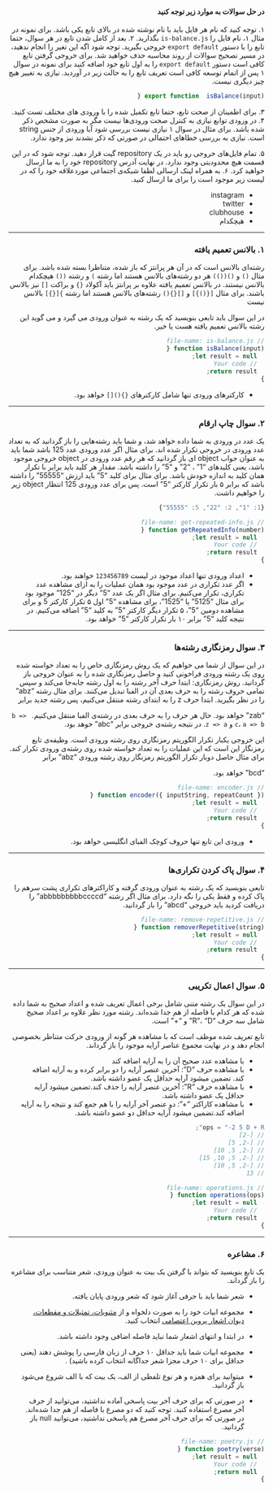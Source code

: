 <div dir="rtl">

#### در حل سوالات به موارد زیر توجه کنید

۱. توجه کنید که نام هر فایل باید با نام نوشته شده در بالای تابع یکی باشد. برای نمونه در مثال ۱، نام فایل را `is-balance.js` بگذارید.
۲. بعد از کامل شدن تابع در هر سوال، حتما تابع را با دستور `export default` خروجی بگیرید. توجه شود اگه این تغیر را انجام ندهید، در مسیر تصحیح سوالات از روند محاسبه حذف خواهید شد. برای خروجی گرفتن تابع کافی است دستور `export default` را به اول تابع خود اضافه کنید برای نمونه در سوال ۱ پس از اتمام توسعه کافی است تعریف تابع را به حالت زیر در آوردید. نیازی به تغییر هیچ چیز دیگری نیست.

```javascript
export function  isBalance(input) {
```

۳. برای اطمینان از صحت تابع، حتما تابع تکمیل شده را با ورودی های مختلف تست کنید.
​ ۴. در ورودی توابع نیازی به کنترل صحت ورودی‌ها نیست مگر به صورت مشخص ذکر شده باشد.
برای مثال در سوال ۱ نیازی نیست بررسی شود آیا ورودی از جنس string است. نیازی به بررسی خطا‌های احتمالی در صورتی که ذکر نشدند نیز وجود ندارد.

۵. تمام فایل‌های خروجی رو باید در یک repository گیت قرار دهید. توجه شود که در این قسمت هیچ محدودیتی وجود ندارد. در نهایت آدرس repository خود را به ما ارسال خواهید کرد.
۶. به همراه لینک ارسالی لطفا شبکه‌ی اجتماعی مورد‌علاقه خود را که در لیست زیر موجود است را برای ما ارسال کنید.

- instagram
- twitter
- clubhouse
- هیچکدام

---

### ۱. بالانس تعمیم یافته

رشته‌ای بالانس است که در آن هر پرانتز که باز شده، متناظرا بسته شده باشد. برای مثال ‍‍`()` و `()(())` هر دو رشته‌های بالانس هستند اما رشته `)` و رشته `(()` هیچکدام بالانس نیستند. در بالانس تعمیم یافته علاوه بر پرانتز باید آکولاد `{}` و براکت `[]` نیز بالانس باشند.
برای مثال `[{()}]` و `[]{}()` رشته‌های بالانس هستند اما رشته `}[{}]` بالانس نیست

در این سوال باید تابعی بنویسید که یک رشته به عنوان ورودی می گیرد و می گوید این رشته بالانس تعمیم یافته هست یا خیر.

```javascript
// file-name: is-balance.js
function isBalance(input) {
  let result = null;
  // Your code
  return result;
}
```

- کارکتر‌های ورودی تنها شامل کارکتر‌های `{}()[]` خواهد بود.

---

### ۲. سوال چاپ ارقام

یک عدد در ورودی به شما داده خواهد شد، و شما باید رشته‌هایی را باز گردانید که به تعداد عدد ورودی در خروجی تکرار شده اند. برای مثال اگر عدد ورودی عدد 125 باشد شما باید به عنوان جواب object ای باز گردانید که هر رقم عدد ورودی در object خروجی موجود باشد، یعنی کلید‌های “1” ، “2” و “5” را داشته باشد. مقدار هر کلید باید برابر با تکرار همان کلید به اندازه خودش باشد. برای مثال برای کلید “5” باید ارزش “55555” را داشته باشد که برابر ۵ بار تکرار کارکتر “5” است.
پس برای عدد ورودی 125 انتظار object زیر را خواهیم داشت.

```javascript
{1: "1", 2: "22", 5: "55555"}
```

```javascript
// file-name: get-repeated-info.js
function getRepeatedInfo(number) {
  let result = null;
  // Your code
  return result;
}
```

- اعداد ورودی تنها اعداد موجود در لیست `123456789` خواهند بود.
- اگر عدد تکراری در عدد موجود بود همان عملیات را به ازای مشاهده عدد تکراری، تکرار می‌کنیم.
  برای مثال اگر یک عدد “5” دیگر در “125” موجود بود برای مثال “5125” یا “1525”، برای مشاهده “5” اول ۵ تکرار کارکتر 5 و برای مشاهده دومین “5”، ۵ تکرار دیگر کارکتر “5” به کلید “5” اضافه می‌کنیم. در نتیجه کلید “5” برابر ۱۰ بار تکرار کارکتر “5” خواهد بود.

---

### ۳. سوال رمزنگاری رشته‌ها

در این سوال از شما می خواهیم که یک روش رمزنگاری خاص را به تعداد خواسته شده روی یک رشته ورودی فراخونی کنید و حاصل رمزنگاری شده را به عنوان خروجی باز گردانید.
روش رمزنگاری: ابتدا حرف آخر رشته را به اول رشته جابه‌جا می‌کند و سپس تمامی حروف رشته را به حرف بعدی آن در الفبا تبدیل می‌کنند. برای مثال رشته “abz” را در نظر بگیرید. ابتدا حرف z را به ابتدای رشته منتقل می‌کنیم، پس رشته جدید برابر

“zab” خواهد بود. حال هر حرف را به حرف بعدی در رشته‌ی الفبا منتقل می‌کنیم. ` b => c`، `a => b` و `z => a`. در نتیجه رشته‌ی خروجی برابر ‍“abc” خوهد بود.

این خروجی یکبار تکرار الگوریتم رمزنگاری روی رشته ورودی است. وظیفه‌ی تابع رمزنگار این است که این عملیات را به تعداد خواسته شده روی رشته‌ی ورودی تکرار کند. برای مثال حاصل دوبار تکرار الگوریتم رمزنگار روی رشته ورودی “abz” برابر

“bcd” خواهد بود.

```javascript
// file-name: encoder.js
function encoder({ inputString, repeatCount }) {
  let result = null;
  // Your code
  return result;
}
```

- ورودی این تابع تنها حروف کوچک الفبای انگلیسی خواهد بود.

---

### ۴. سوال پاک کردن تکراری‌ها

تابعی بنویسید که یک رشته به عنوان ورودی گرفته و کاراکترهای تکراری پشت سرهم را پاک کرده و فقط یکی را نگه دارد. برای مثال اگر رشته “abbbbbbbbbccccd” را دریافت کردید باید خروجی “abcd” را باز گردانید.

```javascript
// file-name: remove-repetitive.js
function removerRepetitive(string) {
  let result = null;
  // Your code
  return result;
}
```

---

### ۵. سوال اعمال تکریبی

در این سوال یک رشته متنی شامل برخی اعمال تعریف شده و اعداد صحیح به شما داده شده که هر کدام با فاصله از هم جدا شده‌اند. رشته مورد نظر علاوه بر اعداد صحیح شامل سه حرف “R”، “D” و “+” است.

تابع تعریف شده موظف است که با مشاهده هر گونه از ورودی حرکت متناظر بخصوصی انجام دهد و در نهایت مجموع عناصر آرایه موجود را باز گرداند.

- با مشاهده عدد صحیح آن را به آرایه اضافه کند
- با مشاهده حرف “D”: آخرین عنصر آرایه را دو برابر کرده و به آرایه اضافه کند. تضمین میشود آرایه حداقل یک عضو داشته باشد.
- با مشاهده حرف “R”: آخرین عنصر آرایه را حذف کند.تضمین میشود آرایه حداقل یک عضو داشته باشد.
- با مشاهده کاراکتر “+”: دو عنصر آخر آرایه را با هم جمع کند و نتیجه را به آرایه اضافه کند.تضمین میشود آرایه حداقل دو عضو داشته باشد.

```javascript
ops = "-2 5 D + R";
// [-2]
// [-2, 5]
// [-2, 5, 10]
// [-2, 5, 10, 15]
// [-2, 5, 10]
// 13
```

```javascript
// file-name: operations.js
function operations(ops) {
  let result = null;
  // Your code
  return result;
}
```

---

### ۶. مشاعره

یک تابع بنویسید که بتواند با گرفتن یک بیت به عنوان ورودی، شعر متناسب برای مشاعره را باز گرداند.

- شعر شما باید با حرفی آغاز شود که شعر ورودی پایان یافته.

- مجموعه ابیات خود را به صورت دلخواه و از [مثنویات، تمثیلات و مقطعات، دیوان اشعار پروین اعتصامی](https://ganjoor.net/parvin/divanp/mtm) انتخاب کنید.

- در ابتدا و انتهای اشعار شما نباید فاصله اضافی وجود داشته باشد.

- مجموعه ابیات شما باید حداقل ۱۰ حرف از زبان فارسی را پوشش دهند (یعنی حداقل برای ۱۰ حرف مجزا شعر جداگانه انتخاب کرده باشید) .

- میتوانید برای همزه و هر نوع تلفظی از الف، یک بیت که با الف شروع می‌شود باز گردانید.

- در صورتی که برای حرف آخر بیت پاسخی آماده نداشتید، می‌توانید از حرف آخر مصرع استفاده کنید. توجه کنید که دو مصرع با فاصله از هم جدا شده‌اند. در صورتی که برای حرف آخر مصرع هم پاسخی نداشتید، می‌توانید null باز گردانید.

```javascript
// file-name: poetry.js
function poetry(verse) {
  let result = null;
  // Your code
  return null;
}
```

</div>
